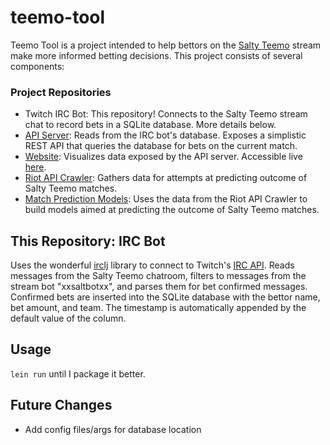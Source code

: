 # teemo-tool

Teemo Tool is a project intended to help bettors on the [Salty Teemo](https://www.twitch.tv/saltyteemo) stream make more informed betting decisions. This project consists of several components:

### Project Repositories

- Twitch IRC Bot: This repository! Connects to the Salty Teemo stream chat to record bets in a SQLite database. More details below.
- [API Server](https://github.com/michaelmdresser/teemo-tool-api): Reads from the IRC bot's database. Exposes a simplistic REST API that queries the database for bets on the current match.
- [Website](https://github.com/michaelmdresser/teemo-tool-site): Visualizes data exposed by the API server. Accessible live [here](https://teemotool.com).
- [Riot API Crawler](https://github.com/michaelmdresser/teemo-tool-data): Gathers data for attempts at predicting outcome of Salty Teemo matches.
- [Match Prediction Models](https://github.com/michaelmdresser/teemo-tool-predict): Uses the data from the Riot API Crawler to build models aimed at predicting the outcome of Salty Teemo matches.


## This Repository: IRC Bot

Uses the wonderful [irclj](https://github.com/Raynes/irclj) library to connect to Twitch's [IRC API](https://dev.twitch.tv/docs/irc). Reads messages from the Salty Teemo chatroom, filters to messages from the stream bot "xxsaltbotxx", and parses them for bet confirmed messages. Confirmed bets are inserted into the SQLite database with the bettor name, bet amount, and team. The timestamp is automatically appended by the default value of the column.

## Usage

`lein run` until I package it better.

## Future Changes

- Add config files/args for database location
